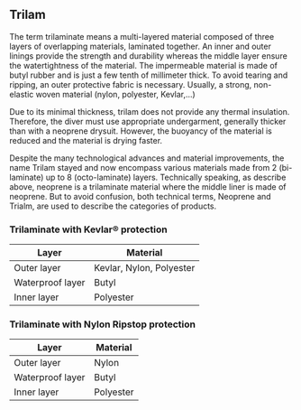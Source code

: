 ## Trilam

The term trilaminate means a multi-layered material composed of three layers of overlapping materials, laminated together. An inner and outer linings provide the strength and durability whereas the middle layer ensure the watertightness of the material.
The impermeable material is made of butyl rubber and is just a few tenth of millimeter thick. To avoid tearing and ripping, an outer protective fabric is necessary. Usually, a strong, non-elastic woven material (nylon, polyester, Kevlar,...)

Due to its minimal thickness, trilam does not provide any thermal insulation. Therefore, the diver must use appropriate undergarment, generally thicker than with a neoprene drysuit. However, the buoyancy of the material is reduced and the material is drying faster.

Despite the many technological advances and material improvements, the name Trilam stayed and now encompass various materials made from 2 (bi-laminate) up to 8 (octo-laminate) layers.
Technically speaking, as describe above, neoprene is a trilaminate material where the middle liner is made of neoprene. But to avoid confusion, both technical terms, Neoprene and Trialm, are used to describe the categories of products.

### Trilaminate with Kevlar® protection

| Layer            | Material                 |
| ---------------- | ------------------------ |
| Outer layer      | Kevlar, Nylon, Polyester |
| Waterproof layer | Butyl                    |
| Inner layer      | Polyester                |

### Trilaminate with Nylon Ripstop protection

| Layer            | Material  |
| ---------------- | --------- |
| Outer layer      | Nylon     |
| Waterproof layer | Butyl     |
| Inner layer      | Polyester |